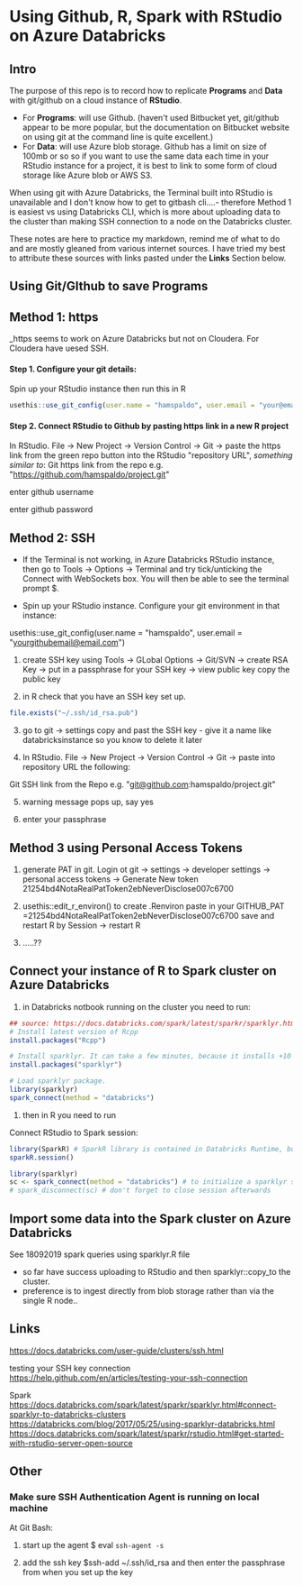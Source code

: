 Using Github, R, Spark with RStudio on Azure Databricks
================

Intro
-----

The purpose of this repo is to record how to replicate **Programs** and **Data** with git/github on a cloud instance of **RStudio**.
- For **Programs**: will use Github. (haven't used Bitbucket yet, git/github appear to be more popular, but the documentation on Bitbucket website on using git at the command line is quite excellent.)
- For **Data**: will use Azure blob storage. Github has a limit on size of 100mb or so so if you want to use the same data each time in your RStudio instance for a project, it is best to link to some form of cloud storage like Azure blob or AWS S3.

When using git with Azure Databricks, the Terminal built into RStudio is unavailable and I don't know how to get to gitbash cli....- therefore Method 1 is easiest vs using Databricks CLI, which is more about uploading data to the cluster than making SSH connection to a node on the Databricks cluster.

These notes are here to practice my markdown, remind me of what to do and are mostly gleaned from various internet sources. I have tried my best to attribute these sources with links pasted under the **Links** Section below.

Using Git/GIthub to save Programs
---------------------------------

Method 1: https
---------------

\_https seems to work on Azure Databricks but not on Cloudera. For Cloudera have uesed SSH.

#### Step 1. Configure your git details:

Spin up your RStudio instance then run this in R

``` r
usethis::use_git_config(user.name = "hamspaldo", user.email = "your@email.com")
```

#### Step 2. Connect RStudio to Github by pasting https link in a new R project

In RStudio.
File -&gt; New Project -&gt; Version Control -&gt; Git -&gt; paste the https link from the green repo button into the RStudio "repository URL", *something similar to*:
Git https link from the repo e.g. "<https://github.com/hamspaldo/project.git>"

enter github username

enter github password

Method 2: SSH
-------------

-  If the Terminal is not working, in Azure Databricks RStudio instance, then go to Tools -> Options -> Terminal and try tick/unticking the Connect with WebSockets box. You will then be able to see the terminal prompt $.

-   Spin up your RStudio instance. Configure your git environment in that instance:

usethis::use\_git\_config(user.name = "hamspaldo", user.email = "<yourgithubemail@email.com>")

1.  create SSH key using Tools -&gt; GLobal Options -&gt; Git/SVN -&gt; create RSA Key -&gt; put in a passphrase for your SSH key -&gt; view public key copy the public key

2.  in R check that you have an SSH key set up.

``` r
file.exists("~/.ssh/id_rsa.pub")
```

3.  go to git -&gt; settings copy and past the SSH key - give it a name like databricksinstance so you know to delete it later

4.  In RStudio. File -&gt; New Project -&gt; Version Control -&gt; Git -&gt; paste into repository URL the following:

Git SSH link from the Repo e.g. "<git@github.com>:hamspaldo/project.git"

5.  warning message pops up, say yes

6.  enter your passphrase

Method 3 using Personal Access Tokens
-------------------------------------

1.  generate PAT in git. Login ot git -&gt; settings -&gt; developer settings -&gt; personal access tokens -&gt; Generate New token 21254bd4NotaRealPatToken2ebNeverDisclose007c6700

2.  usethis::edit\_r\_environ() to create .Renviron
    paste in your GITHUB\_PAT =21254bd4NotaRealPatToken2ebNeverDisclose007c6700
    save and restart R by Session -&gt; restart R

3.  .....??

Connect your instance of R to Spark cluster on Azure Databricks
---------------------------------------------------------------

1.  in Databricks notbook running on the cluster you need to run:

``` r
## source: https://docs.databricks.com/spark/latest/sparkr/sparklyr.html
# Install latest version of Rcpp
install.packages("Rcpp")

# Install sparklyr. It can take a few minutes, because it installs +10 dependencies.
install.packages("sparklyr")

# Load sparklyr package.
library(sparklyr)
spark_connect(method = "databricks")
```

1.  then in R you need to run

Connect RStudio to Spark session:

``` r
library(SparkR) # SparkR library is contained in Databricks Runtime, but you must load it into RStudio. 
sparkR.session()

library(sparklyr)
sc <- spark_connect(method = "databricks") # to initialize a sparklyr session.
# spark_disconnect(sc) # don't forget to close session afterwards
```

Import some data into the Spark cluster on Azure Databricks
-----------------------------------------------------------

See 18092019 spark queries using sparklyr.R file

-   so far have success uploading to RStudio and then sparklyr::copy\_to the cluster.
-   preference is to ingest directly from blob storage rather than via the single R node..

Links
-----

<https://docs.databricks.com/user-guide/clusters/ssh.html>

testing your SSH key connection
<https://help.github.com/en/articles/testing-your-ssh-connection>

Spark
<https://docs.databricks.com/spark/latest/sparkr/sparklyr.html#connect-sparklyr-to-databricks-clusters> <https://databricks.com/blog/2017/05/25/using-sparklyr-databricks.html> <https://docs.databricks.com/spark/latest/sparkr/rstudio.html#get-started-with-rstudio-server-open-source>

Other
-----

### Make sure SSH Authentication Agent is running on local machine

At Git Bash:
1. start up the agent
$ eval `ssh-agent -s`

1.  add the ssh key
    $ssh-add ~/.ssh/id\_rsa
    and then enter the passphrase from when you set up the key
